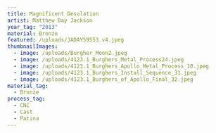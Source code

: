 ```yaml
---
title: Magnificent Desolation
artist: Matthew Day Jackson
year_tag: "2013"
material: Bronze
featured: /uploads/JADAY59553.v4.jpeg
thumbnailImages:
  - image: /uploads/Burgher_Moon2.jpeg
  - image: /uploads/4123.1_Burghers_Metal_Process24.jpeg
  - image: /uploads/4123.1_Burghers_Apollo_Metal_Process_10.jpeg
  - image: /uploads/4123.1_Burghers_Install_Sequence_31.jpeg
  - image: /uploads/4123.1_Burghers_of_Apollo_Final_32.jpeg
material_tag:
  - Bronze
process_tag:
  - CNC
  - Cast
  - Patina
---
```

